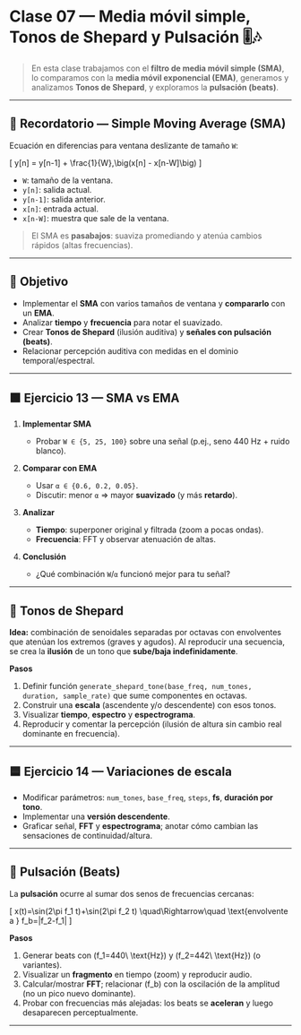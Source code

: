# Clase 07 — Media móvil simple, Tonos de Shepard y Pulsación 🎚️🎶

> En esta clase trabajamos con el **filtro de media móvil simple (SMA)**, lo comparamos con la **media móvil exponencial (EMA)**, generamos y analizamos **Tonos de Shepard**, y exploramos la **pulsación (beats)**.

---

## 🧠 Recordatorio — Simple Moving Average (SMA)

Ecuación en diferencias para ventana deslizante de tamaño `W`:

\[
y[n] = y[n-1] + \frac{1}{W}\,\big(x[n] - x[n-W]\big)
\]

- `W`: tamaño de la ventana.  
- `y[n]`: salida actual.  
- `y[n-1]`: salida anterior.  
- `x[n]`: entrada actual.  
- `x[n-W]`: muestra que sale de la ventana.

> El SMA es **pasabajos**: suaviza promediando y atenúa cambios rápidos (altas frecuencias).

---

## 🎯 Objetivo
- Implementar el **SMA** con varios tamaños de ventana y **compararlo** con un **EMA**.
- Analizar **tiempo** y **frecuencia** para notar el suavizado.
- Crear **Tonos de Shepard** (ilusión auditiva) y **señales con pulsación (beats)**.
- Relacionar percepción auditiva con medidas en el dominio temporal/espectral.

---

## 🟩 Ejercicio 13 — SMA vs EMA

1) **Implementar SMA**  
   - Probar `W ∈ {5, 25, 100}` sobre una señal (p.ej., seno 440 Hz + ruido blanco).

2) **Comparar con EMA**  
   - Usar `α ∈ {0.6, 0.2, 0.05}`.  
   - Discutir: menor `α` ⇒ mayor **suavizado** (y más **retardo**).

3) **Analizar**  
   - **Tiempo**: superponer original y filtrada (zoom a pocas ondas).  
   - **Frecuencia**: FFT y observar atenuación de altas.

4) **Conclusión**  
   - ¿Qué combinación `W`/`α` funcionó mejor para tu señal?

---

## 🎼 Tonos de Shepard

**Idea:** combinación de senoidales separadas por octavas con envolventes que atenúan los extremos (graves y agudos). Al reproducir una secuencia, se crea la **ilusión** de un tono que **sube/baja indefinidamente**.

**Pasos**
1) Definir función `generate_shepard_tone(base_freq, num_tones, duration, sample_rate)` que sume componentes en octavas.  
2) Construir una **escala** (ascendente y/o descendente) con esos tonos.  
3) Visualizar **tiempo**, **espectro** y **espectrograma**.  
4) Reproducir y comentar la percepción (ilusión de altura sin cambio real dominante en frecuencia).

---

## 🟦 Ejercicio 14 — Variaciones de escala

- Modificar parámetros: `num_tones`, `base_freq`, `steps`, **fs**, **duración por tono**.  
- Implementar una **versión descendente**.  
- Graficar señal, **FFT** y **espectrograma**; anotar cómo cambian las sensaciones de continuidad/altura.

---

## 💓 Pulsación (Beats)

La **pulsación** ocurre al sumar dos senos de frecuencias cercanas:

\[
x(t)=\sin(2\pi f_1 t)+\sin(2\pi f_2 t)
\quad\Rightarrow\quad
\text{envolvente a } f_b=|f_2-f_1|
\]

**Pasos**
1) Generar beats con \(f_1=440\ \text{Hz}\) y \(f_2=442\ \text{Hz}\) (o variantes).  
2) Visualizar un **fragmento** en tiempo (zoom) y reproducir audio.  
3) Calcular/mostrar **FFT**; relacionar \(f_b\) con la oscilación de la amplitud (no un pico nuevo dominante).  
4) Probar con frecuencias más alejadas: los beats se **aceleran** y luego desaparecen perceptualmente.

---
